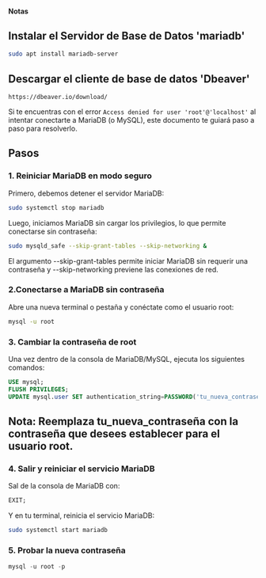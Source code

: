 #### Notas

## Instalar el Servidor de Base de Datos 'mariadb'
```bash
sudo apt install mariadb-server
```
## Descargar el cliente de base de datos 'Dbeaver'
```url
https://dbeaver.io/download/
```

Si te encuentras con el error `Access denied for user 'root'@'localhost'` al intentar conectarte a MariaDB (o MySQL), este documento te guiará paso a paso para resolverlo.

## Pasos

### 1. Reiniciar MariaDB en modo seguro

Primero, debemos detener el servidor MariaDB:

```bash
sudo systemctl stop mariadb
```

Luego, iniciamos MariaDB sin cargar los privilegios, lo que permite conectarse sin contraseña:
```bash
sudo mysqld_safe --skip-grant-tables --skip-networking &
```
El argumento --skip-grant-tables permite iniciar MariaDB sin requerir una contraseña y --skip-networking previene las conexiones de red.

### 2.Conectarse a MariaDB sin contraseña
Abre una nueva terminal o pestaña y conéctate como el usuario root:
```bash
mysql -u root
```

### 3. Cambiar la contraseña de root
Una vez dentro de la consola de MariaDB/MySQL, ejecuta los siguientes comandos:
```sql
USE mysql;
FLUSH PRIVILEGES;
UPDATE mysql.user SET authentication_string=PASSWORD('tu_nueva_contraseña') WHERE User='root';
```
## Nota: Reemplaza tu_nueva_contraseña con la contraseña que desees establecer para el usuario root.

### 4. Salir y reiniciar el servicio MariaDB
Sal de la consola de MariaDB con:
```sql
EXIT;
```
Y en tu terminal, reinicia el servicio MariaDB:
```bash
sudo systemctl start mariadb
```
### 5. Probar la nueva contraseña
```sql
mysql -u root -p
```
